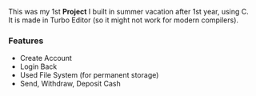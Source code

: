 This was my 1st **Project** I built in summer vacation after 1st year, using C.  
It is made in Turbo Editor (so it might not work for modern compilers).  

### Features
- Create Account  
- Login Back  
- Used File System (for permanent storage)  
- Send, Withdraw, Deposit Cash  

